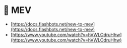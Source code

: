 # 🤖 MEV

* [https://docs.flashbots.net/new-to-mev](https://docs.flashbots.net/new-to-mev)
* [https://www.youtube.com/watch?v=hVWLOdruHhw](https://www.youtube.com/watch?v=hVWLOdruHhw)







